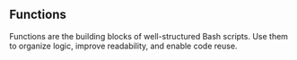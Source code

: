 ## Functions

Functions are the building blocks of well-structured Bash scripts. Use them to organize logic, improve readability, and enable code reuse.

